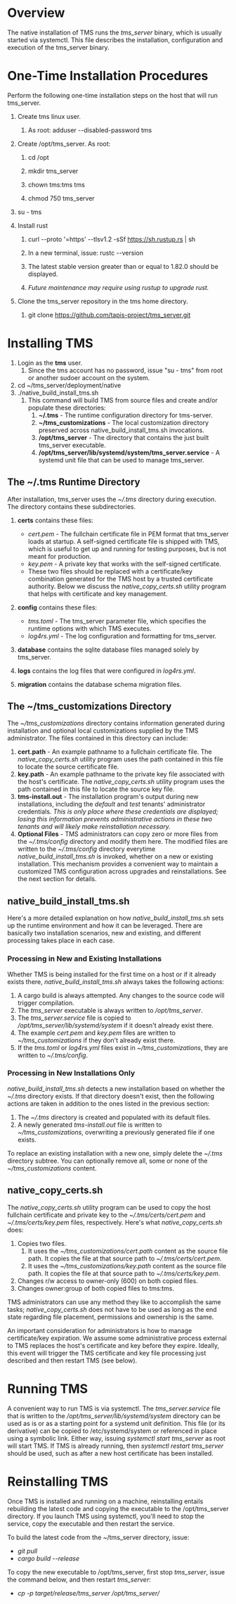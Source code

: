 # Overview
The native installation of TMS runs the *tms_server* binary, which is usually started via systemctl.  This file describes the installation, configuration and execution of the tms_server binary.

# One-Time Installation Procedures
Perform the following one-time installation steps on the host that will run tms_server.

1. Create tms linux user.

   1. As root:  adduser --disabled-password tms

2. Create /opt/tms_server.  As root:

   1. cd /opt

   2. mkdir tms_server

   3. chown tms:tms tms

   4. chmod 750 tms_server

3. su - tms

4. Install rust

   1. curl --proto '=https' --tlsv1.2 -sSf https://sh.rustup.rs | sh

   2. In a new terminal, issue: rustc --version

   3. The latest stable version greater than or equal to 1.82.0 should be displayed.

   4. *Future maintenance may require using rustup to upgrade rust.* 

5. Clone the tms_server repository in the tms home directory.

   1. git clone https://github.com/tapis-project/tms_server.git
  

# Installing TMS
1. Login as the **tms** user.
   1. Since the tms account has no password, issue "su - tms" from root or another sudoer account on the system. 
1. cd ~/tms_server/deployment/native
1. ./native_build_install_tms.sh
   1. This command will build TMS from source files and create and/or populate these directories:
      1. **~/.tms** - The runtime configuration directory for tms-server.
      1. **~/tms_customizations** - The local customization directory preserved across native_build_install_tms.sh invocations.
      1. **/opt/tms_server** - The directory that contains the just built tms_server executable.
      1. **/opt/tms_server/lib/systemd/system/tms_server.service** - A systemd unit file that can be used to manage tms_server. 

## The ~/.tms Runtime Directory
After installation, tms_server uses the *~/.tms* directory during execution.  The directory contains these subdirectories.

1. **certs** contains these files:
   * *cert.pem* - The fullchain certificate file in PEM format that tms_server loads at startup.  A self-signed certificate file is shipped with TMS, which is useful to get up and running for testing purposes, but is not meant for production.
   * *key.pem* - A private key that works with the self-signed certificate.
   * These two files should be replaced with a certificate/key combination generated for the TMS host by a trusted certificate authority.  Below we discuss the *native_copy_certs.sh* utility program that helps with certificate and key management.

2. **config** contains these files:
   * *tms.toml* - The tms_server parameter file, which specifies the runtime options with which TMS executes.
   * *log4rs.yml* - The log configuration and formatting for tms_server.

3. **database** contains the sqlite database files managed solely by tms_server.
4. **logs** contains the log files that were configured in *log4rs.yml*.
5. **migration** contains the database schema migration files.

## The ~/tms_customizations Directory
The *~/tms_customizations* directory contains information generated during installation and optional local customizations supplied by the TMS administrator.  The files contained in this directory can include:
1. **cert.path** - An example pathname to a fullchain certificate file.  The *native_copy_certs.sh* utility program uses the path contained in this file to locate the source certificate file.
2. **key.path** - An example pathname to the private key file associated with the host's certificate.  The *native_copy_certs.sh* utility program uses the path contained in this file to locate the source key file.
3. **tms-install.out** - The installation program's output during new installations, including the *default* and *test* tenants' administrator credentials.  *This is only place where these credentials are displayed; losing this information prevents administrative actions in these two tenants and will likely make reinstallation necessary.* 
4. **Optional Files** - TMS administrators can copy zero or more files from the *~/.tms/config* directory and modify them here.  The modified files are written to the *~/.tms/config* directory everytime *native_build_install_tms.sh* is invoked, whether on a new or existing installation.  This mechanism provides a convenient way to maintain a customized TMS configuration across upgrades and reinstallations.  See the next section for details.

## native_build_install_tms.sh
Here's a more detailed explanation on how *native_build_install_tms.sh* sets up the runtime environment and how it can be leveraged.  There are basically two installation scenarios, new and existing, and different processing takes place in each case.

### Processing in New and Existing Installations
Whether TMS is being installed for the first time on a host or if it already exists there, *native_build_install_tms.sh* always takes the following actions:

1. A cargo build is always attempted.  Any changes to the source code will trigger compilation.
2. The *tms_server* executable is always written to */opt/tms_server*.
3. The *tms_server.service* file is copied to */opt/tms_server/lib/systemd/system* if it doesn't already exist there.
4. The example *cert.pem* and *key.pem* files are written to *~/tms_customizations* if they don't already exist there.
5. If the *tms.toml* or *log4rs.yml* files exist in *~/tms_customizations*, they are written to *~/.tms/config*.

### Processing in New Installations Only
*native_build_install_tms.sh* detects a new installation based on whether the *~/.tms* directory exists.  If that directory doesn't exist, then the following actions are taken in addition to the ones listed in the previous section:

1. The *~/.tms* directory is created and populated with its default files.
2. A newly generated *tms-install.out* file is written to *~/tms_customizations*, overwriting a previously generated file if one exists. 

To replace an existing installation with a new one, simply delete the *~/.tms* directory subtree.  You can optionally remove all, some or none of the *~/tms_customizations* content.

## native_copy_certs.sh
The *native_copy_certs.sh* utility program can be used to copy the host fullchain certificate and private key to the *~/.tms/certs/cert.pem* and *~/.tms/certs/key.pem* files, respectively.  Here's what *native_copy_certs.sh* does:

1. Copies two files.
   1. It uses the *~/tms_customizations/cert.path* content as the source file path.  It copies the file at that source path to *~/.tms/certs/cert.pem*.
   1. It uses the *~/tms_customizations/key.path* content as the source file path.  It copies the file at that source path to *~/.tms/certs/key.pem*.
2. Changes r/w access to owner-only (600) on both copied files.
3. Changes owner:group of both copied files to tms:tms.

TMS administrators can use any method they like to accomplish the same tasks; *native_copy_certs.sh* does not have to be used as long as the end state regarding file placement, permissions and ownership is the same.

An important consideration for administrators is how to manage certificate/key expiration.  We assume some administrative process external to TMS replaces the host's certificate and key before they expire.  Ideally, this event will trigger the TMS certificate and key file processing just described and then restart TMS (see below). 

# Running TMS
A convenient way to run TMS is via systemctl.  The *tms_server.service* file that is written to the */opt/tms_server/lib/systemd/system* directory can be used as is or as a starting point for a systemd unit definition.  This file (or its derivative) can be copied to /etc/systemd/system or referenced in place using a symbolic link.  Either way, issuing *systemctl start tms_server* as root will start TMS.  If TMS is already running, then *systemctl restart tms_server* should be used, such as after a new host certificate has been installed.

# Reinstalling TMS

Once TMS is installed and running on a machine, reinstalling entails rebuilding the latest code and copying the executable to the /opt/tms_server directory.  If you launch TMS using systemctl, you'll need to stop the service, copy the executable and then restart the service.

To build the latest code from the ~/tms_server directory, issue:

   - *git pull*
   - *cargo build --release*

To copy the new executable to /opt/tms_server, first stop *tms_server*, issue the command below, and then restart *tms_server*:    

   - *cp -p target/release/tms_server /opt/tms_server/*

